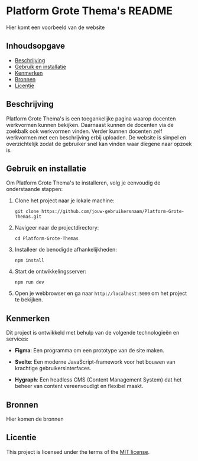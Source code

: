 # Platform Grote Thema's README

Hier komt een voorbeeld van de website

## Inhoudsopgave

  * [Beschrijving](#beschrijving)
  * [Gebruik en installatie](#gebruik-en-installatie)
  * [Kenmerken](#kenmerken)
  * [Bronnen](#bronnen)
  * [Licentie](#licentie)

## Beschrijving
Platform Grote Thema's is een toegankelijke pagina waarop docenten werkvormen kunnen bekijken. Daarnaast kunnen de docenten via de zoekbalk ook werkvormen vinden. Verder kunnen docenten zelf werkvormen met een beschrijving erbij uploaden. De website is simpel en overzichtelijk zodat de gebruiker snel kan vinden waar diegene naar opzoek is.

## Gebruik en installatie
Om Platform Grote Thema's te installeren, volg je eenvoudig de onderstaande stappen:

1. Clone het project naar je lokale machine:
   ```
   git clone https://github.com/jouw-gebruikersnaam/Platform-Grote-Themas.git
   ```

2. Navigeer naar de projectdirectory:
   ```
   cd Platform-Grote-Themas
   ```

3. Installeer de benodigde afhankelijkheden:
   ```
   npm install
   ```

4. Start de ontwikkelingsserver:
   ```
   npm run dev
   ```

5. Open je webbrowser en ga naar `http://localhost:5000` om het project te bekijken.

## Kenmerken
Dit project is ontwikkeld met behulp van de volgende technologieën en services:

- **Figma**: Een programma om een prototype van de site maken.

- **Svelte**: Een moderne JavaScript-framework voor het bouwen van krachtige gebruikersinterfaces.

- **Hygraph**: Een headless CMS (Content Management System) dat het beheer van content vereenvoudigt en flexibel maakt.


## Bronnen

Hier komen de bronnen

## Licentie

This project is licensed under the terms of the [MIT license](./LICENSE).
